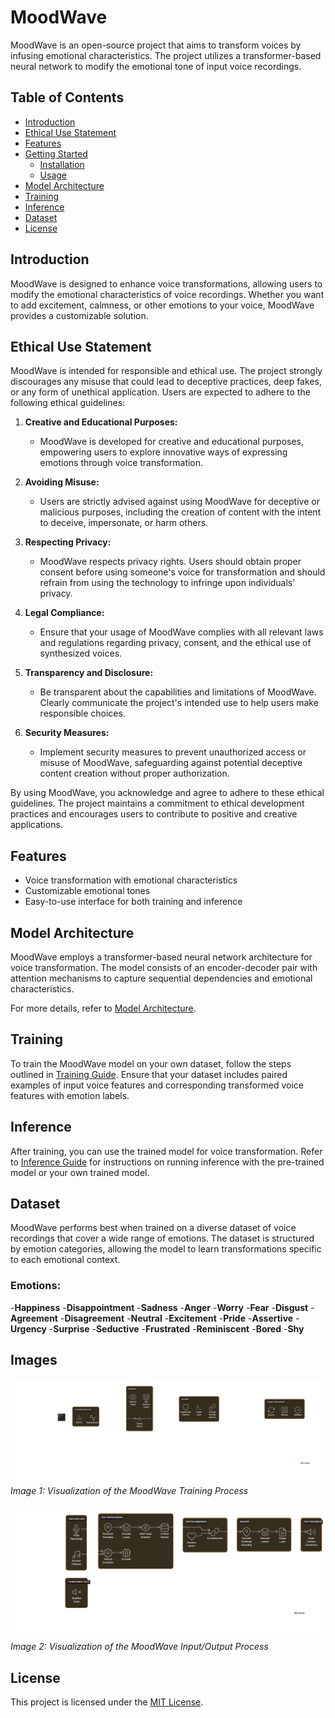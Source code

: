 # MoodWave

MoodWave is an open-source project that aims to transform voices by infusing emotional characteristics. The project utilizes a transformer-based neural network to modify the emotional tone of input voice recordings.

## Table of Contents

- [Introduction](#introduction)
- [Ethical Use Statement](#ethical-use-statement)
- [Features](#features)
- [Getting Started](#getting-started)
  - [Installation](#installation)
  - [Usage](#usage)
- [Model Architecture](#model-architecture)
- [Training](#training)
- [Inference](#inference)
- [Dataset](#dataset)
- [License](#license)

## Introduction

MoodWave is designed to enhance voice transformations, allowing users to modify the emotional characteristics of voice recordings. Whether you want to add excitement, calmness, or other emotions to your voice, MoodWave provides a customizable solution.

## Ethical Use Statement

MoodWave is intended for responsible and ethical use. The project strongly discourages any misuse that could lead to deceptive practices, deep fakes, or any form of unethical application. Users are expected to adhere to the following ethical guidelines:

1. **Creative and Educational Purposes:**
   - MoodWave is developed for creative and educational purposes, empowering users to explore innovative ways of expressing emotions through voice transformation.

2. **Avoiding Misuse:**
   - Users are strictly advised against using MoodWave for deceptive or malicious purposes, including the creation of content with the intent to deceive, impersonate, or harm others.

3. **Respecting Privacy:**
   - MoodWave respects privacy rights. Users should obtain proper consent before using someone's voice for transformation and should refrain from using the technology to infringe upon individuals' privacy.

4. **Legal Compliance:**
   - Ensure that your usage of MoodWave complies with all relevant laws and regulations regarding privacy, consent, and the ethical use of synthesized voices.

5. **Transparency and Disclosure:**
   - Be transparent about the capabilities and limitations of MoodWave. Clearly communicate the project's intended use to help users make responsible choices.

6. **Security Measures:**
   - Implement security measures to prevent unauthorized access or misuse of MoodWave, safeguarding against potential deceptive content creation without proper authorization.

By using MoodWave, you acknowledge and agree to adhere to these ethical guidelines. The project maintains a commitment to ethical development practices and encourages users to contribute to positive and creative applications.

## Features

- Voice transformation with emotional characteristics
- Customizable emotional tones
- Easy-to-use interface for both training and inference


## Model Architecture

MoodWave employs a transformer-based neural network architecture for voice transformation. The model consists of an encoder-decoder pair with attention mechanisms to capture sequential dependencies and emotional characteristics.

For more details, refer to [Model Architecture](docs/model_architecture.md).

## Training

To train the MoodWave model on your own dataset, follow the steps outlined in [Training Guide](docs/training_guide.md). Ensure that your dataset includes paired examples of input voice features and corresponding transformed voice features with emotion labels.

## Inference

After training, you can use the trained model for voice transformation. Refer to [Inference Guide](docs/inference_guide.md) for instructions on running inference with the pre-trained model or your own trained model.

## Dataset

MoodWave performs best when trained on a diverse dataset of voice recordings that cover a wide range of emotions. The dataset is structured by emotion categories, allowing the model to learn transformations specific to each emotional context.

### Emotions:

-**Happiness**
-**Disappointment**
-**Sadness**
-**Anger**
-**Worry**
-**Fear**
-**Disgust**
-**Agreement**
-**Disagreement**
-**Neutral**
-**Excitement**
-**Pride**
-**Assertive**
-**Urgency**
-**Surprise**
-**Seductive**
-**Frustrated**
-**Reminiscent**
-**Bored**
-**Shy**

## Images

![MoodWave Training](img/MoodWave%20Training.png)
*Image 1: Visualization of the MoodWave Training Process*

![MoodWave IO process](img/MoodWave%20IO%20process.png)
*Image 2: Visualization of the MoodWave Input/Output Process*


## License

This project is licensed under the [MIT License](LICENSE.md).

